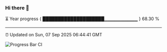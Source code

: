 ### Hi there 👋

⏳ Year progress { ████████████████████▁▁▁▁▁▁▁▁▁▁ } 68.30 %

---

⏰ Updated on Sun, 07 Sep 2025 06:44:41 GMT

![Progress Bar CI](https://github.com/IshwaranRudhara/GIT-ACTION/workflows/Progress%20Bar%20CI/badge.svg)
